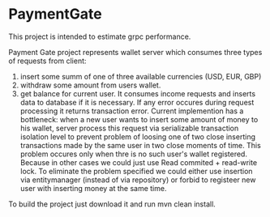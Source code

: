 # PaymentGate
This project is intended to estimate grpc performance.

Payment Gate project represents wallet server which consumes three types of requests from client:
1) insert some summ of one of three available currencies (USD, EUR, GBP)
2) withdraw some amount from users wallet.
3) get balance for current user.
It consumes income requests and inserts data to database if it is necessary.
If any error occures during request processing it returns transaction error.
Current implemention has a bottleneck:
when a new user wants to insert some amount of money to his wallet, server process this request via serializable transaction isolation level to prevent problem of loosing one of two close inserting transactions made by the same user in two close moments of time. This problem occures only when thre is no such user's wallet registered. Because in other cases we could just use Read commited + read-write lock.
To eliminate the problem specified we could either use insertion via entitymanager (instead of via repository) or forbid to registeer new user with inserting money at the same time.

To build the project just download it and run mvn clean install.
